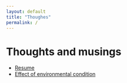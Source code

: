 ```yaml
---
layout: default
title: "Thoughes"
permalink: /
---
```


# Thoughts and musings
- [Resume](./resume)
- [Effect of environmental condition](./igu_env_condition)
